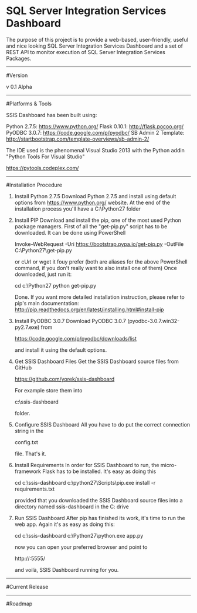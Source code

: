 SQL Server Integration Services Dashboard
=========================================

The purpose of this project is to provide a web-based, user-friendly, useful and nice looking SQL Server Integration Services Dashboard and a set of REST API to monitor execution of SQL Server Integration Services Packages.

***
#Version 

v 0.1 Alpha

***
#Platforms & Tools 

SSIS Dashboard has been built using:

Python 2.7.5: https://www.python.org/ 
Flask 0.10.1: http://flask.pocoo.org/ 
PyODBC 3.0.7: https://code.google.com/p/pyodbc/
SB Admin 2 Template: http://startbootstrap.com/template-overviews/sb-admin-2/

The IDE used is the phenomenal Visual Studio 2013 with the Python addin "Python Tools For Visual Studio"

https://pytools.codeplex.com/

***
#Installation Procedure

1. Install Python 2.7.5
	Download Python 2.7.5 and install using default options from https://www.python.org/ website.
	At the end of the installation process you'll have a C:\Python27 folder

2. Install PIP
	Download and install the pip, one of the most used Python package managers. First of all the "get-pip.py" script has to be downloaded. It can be done using PowerShell

	Invoke-WebRequest -Uri https://bootstrap.pypa.io/get-pip.py -OutFile C:\Python27\get-pip.py

	or cUrl or wget it fouy prefer (both are aliases for the above PowerShell command, if you don't really want to also install one of them)
	Once downloaded, just run it:

	cd c:\Python27
	python get-pip.py

	Done.
	If you want more detailed installation instruction, please refer to pip's main documentation:
	http://pip.readthedocs.org/en/latest/installing.html#install-pip


3. Install PyODBC 3.0.7
	Download PyODBC 3.0.7 (pyodbc-3.0.7.win32-py2.7.exe) from 
	
	https://code.google.com/p/pyodbc/downloads/list 

	and install it using the default options.
	
4. Get SSIS Dashboard Files
	Get the SSIS Dashboard source files from GitHub
	
	https://github.com/yorek/ssis-dashboard 

	For example store them into 
	
	c:\ssis-dashboard

	folder.
	
5. Configure SSIS Dashboard
	All you have to do put the correct connection string in the 
	
	config.txt 
	
	file. That's it.

5. Install Requirements
	In order for SSIS Dashboard to run, the micro-framework Flask has to be installed. It's easy as doing this
	
	cd c:\ssis-dashboard
	c:\python27\Scripts\pip.exe install -r requirements.txt

	provided that you downloaded the SSIS Dashboard source files into a directory named ssis-dashboard in the C: drive
	
6. Run SSIS Dashboard
	After pip has finished its work, it's time to run the web app.  Again it's as easy as doing this:
	
	cd c:\ssis-dashboard
	c:\Python27\python.exe app.py
	
	now you can open your preferred browser and point to 
	
	http://<your-machine-ip>:5555/
	
	and voilà, SSIS Dashboard running for you.
	

***
#Current Release 

***
#Roadmap 
